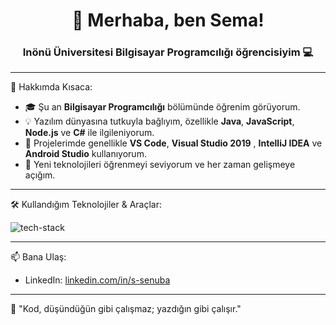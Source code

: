 <h1 align="center">👋 Merhaba, ben Sema!</h1>
<h3 align="center">Inönü Üniversitesi Bilgisayar Programcılığı öğrencisiyim 💻</h3>

---

🎯 Hakkımda Kısaca:
- 🎓 Şu an **Bilgisayar Programcılığı** bölümünde öğrenim görüyorum.  
- 💡 Yazılım dünyasına tutkuyla bağlıyım, özellikle **Java**, **JavaScript**, **Node.js** ve **C#** ile ilgileniyorum.  
- 🚀 Projelerimde genellikle **VS Code**, **Visual Studio 2019** , **IntelliJ IDEA** ve **Android Studio** kullanıyorum.  
- 🌱 Yeni teknolojileri öğrenmeyi seviyorum ve her zaman gelişmeye açığım.

---

🛠️ Kullandığım Teknolojiler & Araçlar:
<p>
  <img src="https://skillicons.dev/icons?i=java,js,nodejs,cs,git,github,vscode,visualstudio,intellij" alt="tech-stack" />
</p>

---


📫 Bana Ulaş:
- LinkedIn: [linkedin.com/in/s-senuba](https://www.linkedin.com/in/s-senuba/) 


---

🧠 "Kod, düşündüğün gibi çalışmaz; yazdığın gibi çalışır."

